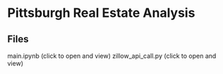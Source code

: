 # Pittsburgh Real Estate Analysis
## Files
main.ipynb (click to open and view)
zillow_api_call.py (click to open and view)